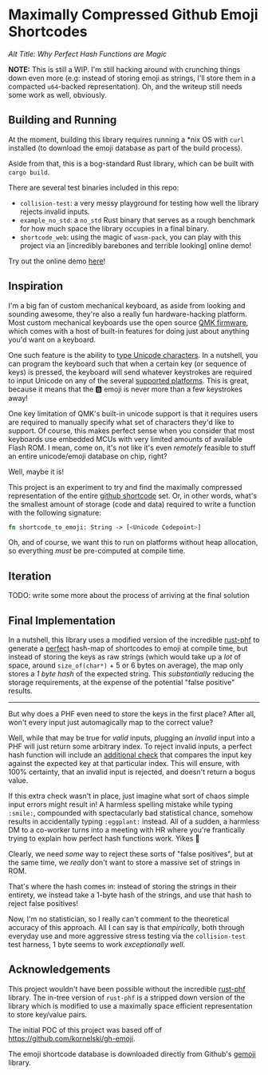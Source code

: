 # Maximally Compressed Github Emoji Shortcodes

_Alt Title: Why Perfect Hash Functions are Magic_

**NOTE:** This is still a WIP. I'm still hacking around with crunching things down even more (e.g: instead of storing emoji as strings, I'll store them in a compacted `u64`-backed representation). Oh, and the writeup still needs some work as well, obviously.

## Building and Running

At the moment, building this library requires running a \*nix OS with `curl` installed (to download the emoji database as part of the build process).

Aside from that, this is a bog-standard Rust library, which can be built with `cargo build`.

There are several test binaries included in this repo:

- `collision-test`: a very messy playground for testing how well the library rejects invalid inputs.
- `example_no_std`: a `no_std` Rust binary that serves as a rough benchmark for how much space the library occupies in a final binary.
- `shortcode_web`: using the magic of `wasm-pack`, you can play with this project via an [incredibly barebones and terrible looking] online demo!

Try out the online demo [here](https://prilik.com/compressed-emoji-shortcodes)!

## Inspiration

I'm a big fan of custom mechanical keyboard, as aside from looking and sounding awesome, they're also a really fun hardware-hacking platform. Most custom mechanical keyboards use the open source [QMK firmware](https://github.com/qmk/qmk_firmware), which comes with a host of built-in features for doing just about anything you'd want on a keyboard.

One such feature is the ability to [type Unicode characters](https://beta.docs.qmk.fm/using-qmk/software-features/feature_unicode). In a nutshell, you can program the keyboard such that when a certain key (or sequence of keys) is pressed, the keyboard will send whatever keystrokes are required to input Unicode on any of the several [supported platforms](https://beta.docs.qmk.fm/using-qmk/software-features/feature_unicode#2-input-modes-id-input-modes). This is great, because it means that the 🅱 emoji is never more than a few keystrokes away!

One key limitation of QMK's built-in unicode support is that it requires users are required to manually specify what set of characters they'd like to support. Of course, this makes perfect sense when you consider that most keyboards use embedded MCUs with very limited amounts of available Flash ROM. I mean, come on, it's not like it's even _remotely_ feasible to stuff an entire unicode/emoji database on chip, right?

Well, maybe it is!

This project is an experiment to try and find the maximally compressed representation of the entire [github shortcode](https://www.webfx.com/tools/emoji-cheat-sheet/) set. Or, in other words, what's the smallest amount of storage (code and data) required to write a function with the following signature:

```rust
fn shortcode_to_emoji: String -> [<Unicode Codepoint>]
```

Oh, and of course, we want this to run on platforms without heap allocation, so everything _must_ be pre-computed at compile time.

## Iteration

TODO: write some more about the process of arriving at the final solution

## Final Implementation

In a nutshell, this library uses a modified version of the incredible [rust-phf](https://github.com/sfackler/rust-phf) to generate a [perfect](https://en.wikipedia.org/wiki/Perfect_hash_function) hash-map of shortcodes to emoji at compile time, but instead of storing the keys as raw strings (which would take up a _lot_ of space, around `size_of(char*)` + 5 or 6 bytes on average), the map only stores a _1 byte hash_ of the expected string. This _substantially_ reducing the storage requirements, at the expense of the potential "false positive" results.

* * *

But why does a PHF even need to store the keys in the first place? After all, won't every input just automagically map to the correct value?

Well, while that may be true for _valid_ inputs, plugging an _invalid_ input into a PHF will just return some arbitrary index. To reject invalid inputs, a perfect hash function will include an [additional check](https://github.com/sfackler/rust-phf/blob/9b70bd9/phf/src/map.rs#L88) that compares the input key against the expected key at that particular index. This will ensure, with 100% certainty, that an invalid input is rejected, and doesn't return a bogus value.

If this extra check wasn't in place, just imagine what sort of chaos simple input errors might result in! A harmless spelling mistake while typing `:smile:`, compounded with spectacularly bad statistical chance, somehow results in accidentally typing `:eggplant:` instead. All of a sudden, a harmless DM to a co-worker turns into a meeting with HR where you're frantically trying to explain how perfect hash functions work. Yikes :eggplant:

Clearly, we need _some_ way to reject these sorts of "false positives", but at the same time, we _really_ don't want to store a massive set of strings in ROM.

That's where the hash comes in: instead of storing the strings in their entirety, we instead take a 1-byte hash of the strings, and use that hash to reject false positives!

Now, I'm no statistician, so I really can't comment to the theoretical accuracy of this approach. All I can say is that _empirically_, both through everyday use and more aggressive stress testing via the `collision-test` test harness, 1 byte seems to work _exceptionally well_.

## Acknowledgements

This project wouldn't have been possible without the incredible [rust-phf](https://github.com/sfackler/rust-phf) library. The in-tree version of `rust-phf` is a stripped down version of the library which is modified to use a maximally space efficient representation to store key/value pairs.

The initial POC of this project was based off of https://github.com/kornelski/gh-emoji.

The emoji shortcode database is downloaded directly from Github's [gemoji](https://github.com/github/gemoji/tree/master) library.
